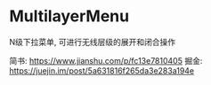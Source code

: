 # MultilayerMenu
N级下拉菜单, 可进行无线层级的展开和闭合操作


简书: https://www.jianshu.com/p/fc13e7810405
掘金: https://juejin.im/post/5a631816f265da3e283a194e
